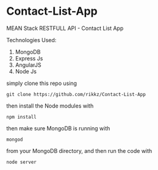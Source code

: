 # Contact-List-App

MEAN Stack RESTFULL API - Contact List App

Technologies Used:
<ol>
  <li>MongoDB</li>
  <li> Express Js</li>
  <li> AngularJS </li>
  <li> Node Js </li>
  
</ol>

simply clone this repo using 

    git clone https://github.com/rikkz/Contact-List-App

then install the Node modules with

    npm install

then make sure MongoDB is running with

    mongod

from your MongoDB directory, and then run the code with 

    node server

